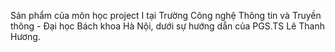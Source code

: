Sản phẩm của môn học project I tại Trường Công nghệ Thông tin và Truyền thông - Đại học Bách khoa Hà Nội, dưới sự hướng dẫn của PGS.TS Lê Thanh Hương. 
